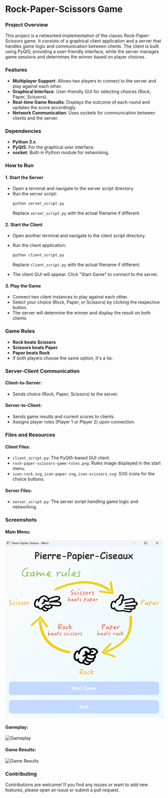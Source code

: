 # Rock-Paper-Scissors Game

### Project Overview
This project is a networked implementation of the classic Rock-Paper-Scissors game. It consists of a graphical client application and a server that handles game logic and communication between clients. The client is built using PyQt5, providing a user-friendly interface, while the server manages game sessions and determines the winner based on player choices.

### Features
- **Multiplayer Support**: Allows two players to connect to the server and play against each other.
- **Graphical Interface**: User-friendly GUI for selecting choices (Rock, Paper, Scissors).
- **Real-time Game Results**: Displays the outcome of each round and updates the score accordingly.
- **Network Communication**: Uses sockets for communication between clients and the server.

### Dependencies
- **Python 3.x**
- **PyQt5**: For the graphical user interface.
- **socket**: Built-in Python module for networking.

### How to Run
#### 1. Start the Server
- Open a terminal and navigate to the server script directory.
- Run the server script:
  ```bash
  python server_script.py
  ```
  Replace `server_script.py` with the actual filename if different.

#### 2. Start the Client
- Open another terminal and navigate to the client script directory.
- Run the client application:
  ```bash
  python client_script.py
  ```
  Replace `client_script.py` with the actual filename if different.

- The client GUI will appear. Click "Start Game" to connect to the server.

#### 3. Play the Game
- Connect two client instances to play against each other.
- Select your choice (Rock, Paper, or Scissors) by clicking the respective button.
- The server will determine the winner and display the result on both clients.

### Game Rules
- **Rock beats Scissors**
- **Scissors beats Paper**
- **Paper beats Rock**
- If both players choose the same option, it's a tie.

### Server-Client Communication
#### Client-to-Server:
- Sends choice (Rock, Paper, Scissors) to the server.

#### Server-to-Client:
- Sends game results and current scores to clients.
- Assigns player roles (Player 1 or Player 2) upon connection.

### Files and Resources
#### Client Files:
- `client_script.py`: The PyQt5-based GUI client.
- `rock-paper-scissors-game-rules.png`: Rules image displayed in the start menu.
- `icon-rock.svg`, `icon-paper.svg`, `icon-scissors.svg`: SVG icons for the choice buttons.

#### Server Files:
- `server_script.py`: The server script handling game logic and networking.

### Screenshots
#### Main Menu:
![Main Menu](menu.png)

#### Gameplay:
![Gameplay](path/to/play.png)

#### Game Results:
![Game Results](path/to/result.png)

### Contributing
Contributions are welcome! If you find any issues or want to add new features, please open an issue or submit a pull request.

